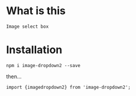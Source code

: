 # What is this
    
    Image select box

# Installation

`npm i image-dropdown2 --save`

then...

```
import {imagedropdown2} from 'image-dropdown2';

```

